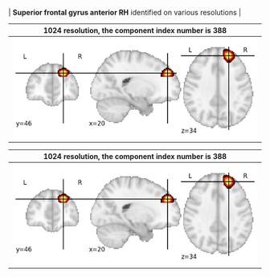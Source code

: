 


| **Superior frontal gyrus anterior RH** identified on various resolutions |

| 1024 resolution, the component index number is 388|  
|:---:|  
| ![Component 1024](../1024/final/388.jpg "From component 1024: Superior frontal gyrus anterior RH") |

| 1024 resolution, the component index number is 388|  
|:---:|  
| ![Component 1024](../1024/final/388.jpg "From component 1024: Superior frontal gyrus anterior RH") |